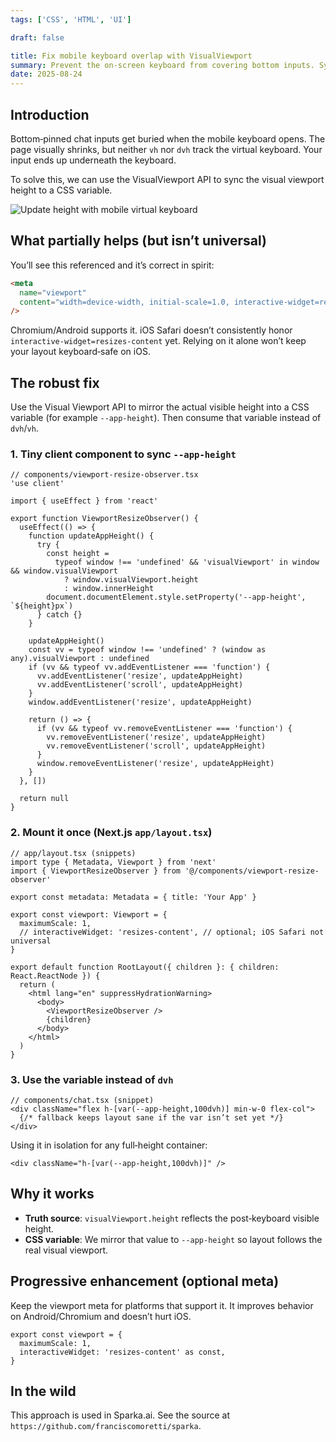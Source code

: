 ```yaml
---
tags: ['CSS', 'HTML', 'UI']

draft: false

title: Fix mobile keyboard overlap with VisualViewport
summary: Prevent the on‑screen keyboard from covering bottom inputs. Sync visual viewport height to a CSS variable and replace unreliable vh units—works on iOS Safari and Android.
date: 2025-08-24
---
```


## Introduction

Bottom‑pinned chat inputs get buried when the mobile keyboard opens. The page visually shrinks, but neither `vh` nor `dvh` track the virtual keyboard. Your input ends up underneath the keyboard.

To solve this, we can use the VisualViewport API to sync the visual viewport height to a CSS variable.

![Update height with mobile virtual keyboard](/assets/mobile-resize-virtual-keyboard.png)

## What partially helps (but isn’t universal)

You’ll see this referenced and it’s correct in spirit:

```html
<meta
  name="viewport"
  content="width=device-width, initial-scale=1.0, interactive-widget=resizes-content"
/>
```

Chromium/Android supports it. iOS Safari doesn’t consistently honor `interactive-widget=resizes-content` yet. Relying on it alone won’t keep your layout keyboard‑safe on iOS.

## The robust fix

Use the Visual Viewport API to mirror the actual visible height into a CSS variable (for example `--app-height`). Then consume that variable instead of `dvh`/`vh`.

### 1. Tiny client component to sync `--app-height`

```tsx
// components/viewport-resize-observer.tsx
'use client'

import { useEffect } from 'react'

export function ViewportResizeObserver() {
  useEffect(() => {
    function updateAppHeight() {
      try {
        const height =
          typeof window !== 'undefined' && 'visualViewport' in window && window.visualViewport
            ? window.visualViewport.height
            : window.innerHeight
        document.documentElement.style.setProperty('--app-height', `${height}px`)
      } catch {}
    }

    updateAppHeight()
    const vv = typeof window !== 'undefined' ? (window as any).visualViewport : undefined
    if (vv && typeof vv.addEventListener === 'function') {
      vv.addEventListener('resize', updateAppHeight)
      vv.addEventListener('scroll', updateAppHeight)
    }
    window.addEventListener('resize', updateAppHeight)

    return () => {
      if (vv && typeof vv.removeEventListener === 'function') {
        vv.removeEventListener('resize', updateAppHeight)
        vv.removeEventListener('scroll', updateAppHeight)
      }
      window.removeEventListener('resize', updateAppHeight)
    }
  }, [])

  return null
}
```

### 2. Mount it once (Next.js `app/layout.tsx`)

```tsx
// app/layout.tsx (snippets)
import type { Metadata, Viewport } from 'next'
import { ViewportResizeObserver } from '@/components/viewport-resize-observer'

export const metadata: Metadata = { title: 'Your App' }

export const viewport: Viewport = {
  maximumScale: 1,
  // interactiveWidget: 'resizes-content', // optional; iOS Safari not universal
}

export default function RootLayout({ children }: { children: React.ReactNode }) {
  return (
    <html lang="en" suppressHydrationWarning>
      <body>
        <ViewportResizeObserver />
        {children}
      </body>
    </html>
  )
}
```

### 3. Use the variable instead of `dvh`

```tsx
// components/chat.tsx (snippet)
<div className="flex h-[var(--app-height,100dvh)] min-w-0 flex-col">
  {/* fallback keeps layout sane if the var isn’t set yet */}
</div>
```

Using it in isolation for any full‑height container:

```tsx
<div className="h-[var(--app-height,100dvh)]" />
```

## Why it works

- **Truth source**: `visualViewport.height` reflects the post‑keyboard visible height.
- **CSS variable**: We mirror that value to `--app-height` so layout follows the real visual viewport.

## Progressive enhancement (optional meta)

Keep the viewport meta for platforms that support it. It improves behavior on Android/Chromium and doesn’t hurt iOS.

```tsx
export const viewport = {
  maximumScale: 1,
  interactiveWidget: 'resizes-content' as const,
}
```

## In the wild

This approach is used in Sparka.ai. See the source at `https://github.com/franciscomoretti/sparka`.

